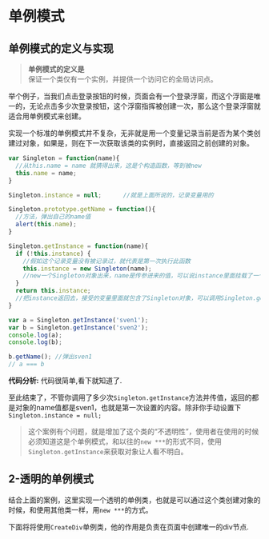 # 单例模式

## 单例模式的定义与实现

> **单例模式的定义是**  
保证一个类仅有一个实例，并提供一个访问它的全局访问点。

举个例子，当我们点击登录按钮的时候，页面会有一个登录浮窗，而这个浮窗是唯一的，无论点击多少次登录按钮，这个浮窗指挥被创建一次，那么这个登录浮窗就适合用单例模式来创建。

实现一个标准的单例模式并不复杂，无非就是用一个变量记录当前是否为某个类创建过对象，如果是，则在下一次获取该类的实例时，直接返回之前创建的对象。

```js
var Singleton = function(name){ 
  //从this.name = name 就猜得出来，这是个构造函数，等到被new
  this.name = name;
}

Singleton.instance = null;      //就是上面所说的，记录变量用的

Singleton.prototype.getName = function(){ 
  //方法，弹出自己的name值
  alert(this.name);
}

Singleton.getInstance = function(name){ 
  if (!this.instance) {                   
    //假如这个记录变量没有被记录过，就代表是第一次执行此函数
    this.instance = new Singleton(name);  
    //new一个Singleton对象出来，name是传参进来的值，可以说instance里面挂载了一个Singleton对象。
  }
  return this.instance;                   
  //把instance返回去，接受的变量里面就包含了Singleton对象，可以调用Singleton.getName();来查看自身的名字
}

var a = Singleton.getInstance('sven1');
var b = Singleton.getInstance('sven2');
console.log(a);
console.log(b);

b.getName(); //弹出sven1
// a === b
```
**代码分析:** 代码很简单,看下就知道了.

至此结束了，不管你调用了多少次`Singleton.getInstance`方法并传值，返回的都是对象的name值都是sven1，也就是第一次设置的内容。除非你手动设置下 `Singleton.instance = null;`

> 这个案例有个问题，就是增加了这个类的“不透明性”，使用者在使用的时候必须知道这是个单例模式，和以往的`new ***`的形式不同，使用`Singleton.getInstance`来获取对象让人看不明白。


## 2-透明的单例模式

结合上面的案例，这里实现一个透明的单例类，也就是可以通过这个类创建对象的时候，和使用其他类一样，用`new ***`的方式。

下面将将使用`CreateDiv`单例类，他的作用是负责在页面中创建唯一的div节点.
```js

```
